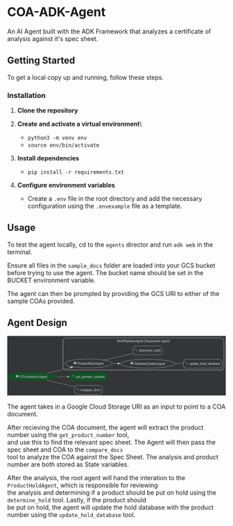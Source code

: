 # COA-ADK-Agent

An AI Agent built with the ADK Framework that analyzes a certificate of analysis against it's spec sheet. 

## Getting Started

To get a local copy up and running, follow these steps.


### Installation

1.  **Clone the repository**

2.  **Create and activate a virtual environment**\
    * `python3 -m venv env`
    * `source env/bin/activate`

3.  **Install dependencies**

     * `pip install -r requirements.txt`

4.  **Configure environment variables**

    * Create a `.env` file in the root directory and add the necessary configuration using the `.envexample` file as a template.

## Usage
To test the agent locally, cd to the `agents` director and run `adk web` in the terminal.

Ensure all files in the `sample_docs` folder are loaded into your GCS bucket before trying to use the agent. The bucket name should be set in the BUCKET environment variable. 

The agent can then be prompted by providing the GCS URI to either of the sample COAs provided. 

## Agent Design
![Agent Workflow](sample_docs/workflow.png "Agent Workflow")

The agent takes in a Google Cloud Storage URI as an input to point to a COA document.

After recieving the COA document, the agent will extract the product number using the `get_product_number` tool,\
and use this to find the relevant spec sheet. The Agent will then pass the spec sheet and COA to the `compare_docs` \
tool to analyze the COA against the Spec Sheet. The analysis and product number are both stored as State variables.

After the analysis, the root agent will hand the interation to the `ProductHoldAgent`, which is responsible for reviewing\
the analysis and determining if a product should be put on hold using the `determine_hold` tool. Lastly, if the product should\
be put on hold, the agent will update the hold database with the product number using the `update_hold_database` tool.


